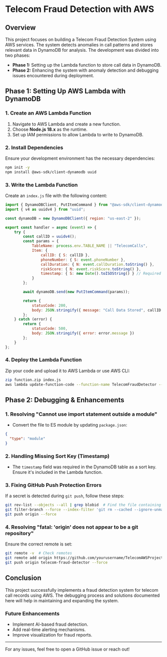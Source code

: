 # Telecom Fraud Detection with AWS

## Overview
This project focuses on building a Telecom Fraud Detection System using AWS services. The system detects anomalies in call patterns and stores relevant data in DynamoDB for analysis. The development was divided into two phases:

- **Phase 1:** Setting up the Lambda function to store call data in DynamoDB.
- **Phase 2:** Enhancing the system with anomaly detection and debugging issues encountered during deployment.

## Phase 1: Setting Up AWS Lambda with DynamoDB

### 1. Create an AWS Lambda Function
1. Navigate to AWS Lambda and create a new function.
2. Choose **Node.js 18.x** as the runtime.
3. Set up IAM permissions to allow Lambda to write to DynamoDB.

### 2. Install Dependencies
Ensure your development environment has the necessary dependencies:
```sh
npm init -y
npm install @aws-sdk/client-dynamodb uuid
```

### 3. Write the Lambda Function
Create an `index.js` file with the following content:

```javascript
import { DynamoDBClient, PutItemCommand } from "@aws-sdk/client-dynamodb";
import { v4 as uuidv4 } from "uuid";

const dynamoDB = new DynamoDBClient({ region: "us-east-2" });

export const handler = async (event) => {
    try {
        const callID = uuidv4();
        const params = {
            TableName: process.env.TABLE_NAME || "TelecomCalls",
            Item: {
                callID: { S: callID },
                phoneNumber: { S: event.phoneNumber },
                callDuration: { N: event.callDuration.toString() },
                riskScore: { N: event.riskScore.toString() },
                timestamp: { S: new Date().toISOString() } // Required as sort key
            }
        };

        await dynamoDB.send(new PutItemCommand(params));

        return {
            statusCode: 200,
            body: JSON.stringify({ message: "Call Data Stored", callID })
        };
    } catch (error) {
        return {
            statusCode: 500,
            body: JSON.stringify({ error: error.message })
        };
    }
};
```

### 4. Deploy the Lambda Function
Zip your code and upload it to AWS Lambda or use AWS CLI:
```sh
zip function.zip index.js
aws lambda update-function-code --function-name TelecomFraudDetector --zip-file fileb://function.zip
```

## Phase 2: Debugging & Enhancements

### 1. Resolving "Cannot use import statement outside a module"
- Convert the file to ES module by updating `package.json`:
```json
{
  "type": "module"
}
```

### 2. Handling Missing Sort Key (Timestamp)
- The `timestamp` field was required in the DynamoDB table as a sort key. Ensure it's included in the Lambda function.

### 3. Fixing GitHub Push Protection Errors
If a secret is detected during `git push`, follow these steps:
```sh
git rev-list --objects --all | grep blobid  # Find the file containing the secret
git filter-branch --force --index-filter 'git rm --cached --ignore-unmatch path/to/file' --prune-empty --tag-name-filter cat -- --all
git push origin --force
```

### 4. Resolving "fatal: 'origin' does not appear to be a git repository"
Ensure the correct remote is set:
```sh
git remote -v  # Check remotes
git remote add origin https://github.com/yourusername/TelecomAWSProjects.git
git push origin telecom-fraud-detector --force
```

## Conclusion
This project successfully implements a fraud detection system for telecom call records using AWS. The debugging process and solutions documented here will help in maintaining and expanding the system.

### Future Enhancements
- Implement AI-based fraud detection.
- Add real-time alerting mechanisms.
- Improve visualization for fraud reports.

---
For any issues, feel free to open a GitHub issue or reach out!

